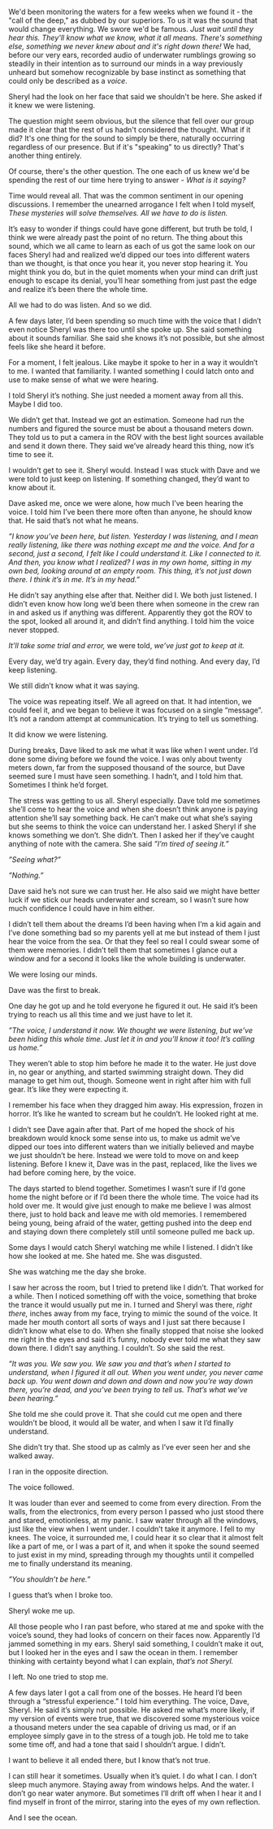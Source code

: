 We'd been monitoring the waters for a few weeks when we found it - the "call of the deep," as dubbed by our superiors. To us it was the sound that would change everything. We swore we'd be famous. *Just wait until they hear this. They'll know what we know, what it all means. There's something else, something we never knew about and it's right down there!* We had, before our very ears, recorded audio of underwater rumblings growing so steadily in their intention as to surround our minds in a way previously unheard but somehow recognizable by base instinct as something that could only be described as a *voice*.

Sheryl had the look on her face that said we shouldn't be here. She asked if it knew we were listening.

The question might seem obvious, but the silence that fell over our group made it clear that the rest of us hadn't considered the thought. What if it did? It's one thing for the sound to simply be there, naturally occurring regardless of our presence. But if it's "speaking" to us directly? That's another thing entirely.

Of course, there's the other question. The one each of us knew we'd be spending the rest of our time here trying to answer - *What is it saying?*

Time would reveal all. That was the common sentiment in our opening discussions. I remember the unearned arrogance I felt when I told myself, *These mysteries will solve themselves. All we have to do is listen.*

It’s easy to wonder if things could have gone different, but truth be told, I think we were already past the point of no return. The thing about this sound, which we all came to learn as each of us got the same look on our faces Sheryl had and realized we’d dipped our toes into different waters than we thought, is that once you hear it, you never stop hearing it. You might think you do, but in the quiet moments when your mind can drift just enough to escape its denial, you’ll hear something from just past the edge and realize it’s been there the whole time.

All we had to do was listen. And so we did.

A few days later, I’d been spending so much time with the voice that I didn’t even notice Sheryl was there too until she spoke up. She said something about it sounds familiar. She said she knows it’s not possible, but she almost feels like she heard it before.

For a moment, I felt jealous. Like maybe it spoke to her in a way it wouldn’t to me. I wanted that familiarity. I wanted something I could latch onto and use to make sense of what we were hearing.

I told Sheryl it’s nothing. She just needed a moment away from all this. Maybe I did too.

We didn’t get that. Instead we got an estimation. Someone had run the numbers and figured the source must be about a thousand meters down. They told us to put a camera in the ROV with the best light sources available and send it down there. They said we’ve already heard this thing, now it’s time to see it.

I wouldn’t get to see it. Sheryl would. Instead I was stuck with Dave and we were told to just keep on listening. If something changed, they’d want to know about it.

Dave asked me, once we were alone, how much I’ve been hearing the voice. I told him I’ve been there more often than anyone, he should know that. He said that’s not what he means.

*”I know you’ve been here, but listen. Yesterday I was listening, and I mean really listening, like there was nothing except me and the voice. And for a second, just a second, I felt like I could understand it. Like I connected to it. And then, you know what I realized? I was in my own home, sitting in my own bed, looking around at an empty room. This thing, it’s not just down there. I think it’s in me. It’s in my head.”*

He didn’t say anything else after that. Neither did I. We both just listened. I didn’t even know how long we’d been there when someone in the crew ran in and asked us if anything was different. Apparently they got the ROV to the spot, looked all around it, and didn’t find anything. I told him the voice never stopped.

*It’ll take some trial and error,* we were told, *we’ve just got to keep at it.*

Every day, we’d try again. Every day, they’d find nothing. And every day, I’d keep listening.

We still didn’t know what it was saying.

The voice was repeating itself. We all agreed on that. It had intention, we could feel it, and we began to believe it was focused on a single “message”. It’s not a random attempt at communication. It’s trying to tell us something.

It did know we were listening.

During breaks, Dave liked to ask me what it was like when I went under. I’d done some diving before we found the voice. I was only about twenty meters down, far from the supposed thousand of the source, but Dave seemed sure I must have seen something. I hadn’t, and I told him that. Sometimes I think he’d forget.

The stress was getting to us all. Sheryl especially. Dave told me sometimes she’ll come to hear the voice and when she doesn’t think anyone is paying attention she’ll say something back. He can’t make out what she’s saying but she seems to think the voice can understand her. I asked Sheryl if she knows something we don’t. She didn’t. Then I asked her if they’ve caught anything of note with the camera. She said *”I’m tired of seeing it.”*

*”Seeing what?”*

*”Nothing.”*

Dave said he’s not sure we can trust her. He also said we might have better luck if we stick our heads underwater and scream, so I wasn’t sure how much confidence I could have in him either. 

I didn’t tell them about the dreams I’d been having when I’m a kid again and I’ve done something bad so my parents yell at me but instead of them I just hear the voice from the sea. Or that they feel so real I could swear some of them were memories. I didn’t tell them that sometimes I glance out a window and for a second it looks like the whole building is underwater.

We were losing our minds.

Dave was the first to break.

One day he got up and he told everyone he figured it out. He said it’s been trying to reach us all this time and we just have to let it.

*”The voice, I understand it now. We thought we were listening, but we’ve been hiding this whole time. Just let it in and you’ll know it too! It’s calling us home.”*

They weren’t able to stop him before he made it to the water. He just dove in, no gear or anything, and started swimming straight down. They did manage to get him out, though. Someone went in right after him with full gear. It’s like they were expecting it.

I remember his face when they dragged him away. His expression, frozen in horror. It’s like he wanted to scream but he couldn’t. He looked right at me.

I didn’t see Dave again after that. Part of me hoped the shock of his breakdown would knock some sense into us, to make us admit we’ve dipped our toes into different waters than we initially believed and maybe we just shouldn’t be here. Instead we were told to move on and keep listening. Before I knew it, Dave was in the past, replaced, like the lives we had before coming here, by the voice.

The days started to blend together. Sometimes I wasn’t sure if I’d gone home the night before or if I’d been there the whole time. The voice had its hold over me. It would give just enough to make me believe I was almost there, just to hold back and leave me with old memories. I remembered being young, being afraid of the water, getting pushed into the deep end and staying down there completely still until someone pulled me back up.

Some days I would catch Sheryl watching me while I listened. I didn’t like how she looked at me. She hated me. She was disgusted.

She was watching me the day she broke.

I saw her across the room, but I tried to pretend like I didn’t. That worked for a while. Then I noticed something off with the voice, something that broke the trance it would usually put me in. I turned and Sheryl was there, *right there,* inches away from my face, trying to mimic the sound of the voice. It made her mouth contort all sorts of ways and I just sat there because I didn’t know what else to do. When she finally stopped that noise she looked me right in the eyes and said it’s funny, nobody ever told me what they saw down there. I didn’t say anything. I couldn’t. So she said the rest.

*”It was you. We saw you. We saw you and that’s when I started to understand, when I figured it all out. When you went under, you never came back up. You went down and down and down and now you’re way down there, you’re dead, and you’ve been trying to tell us. That’s what we’ve been hearing.”*

She told me she could prove it. That she could cut me open and there wouldn’t be blood, it would all be water, and when I saw it I’d finally understand.

She didn’t try that. She stood up as calmly as I’ve ever seen her and she walked away.

I ran in the opposite direction.

The voice followed.

It was louder than ever and seemed to come from every direction. From the walls, from the electronics, from every person I passed who just stood there and stared, emotionless, at my panic. I saw water through all the windows, just like the view when I went under. I couldn’t take it anymore. I fell to my knees. The voice, it surrounded me, I could hear it so clear that it almost felt like a part of me, or I was a part of it, and when it spoke the sound seemed to just exist in my mind, spreading through my thoughts until it compelled me to finally understand its meaning.

*”You shouldn’t be here.”*

I guess that’s when I broke too.

Sheryl woke me up.

All those people who I ran past before, who stared at me and spoke with the voice’s sound, they had looks of concern on their faces now. Apparently I’d jammed something in my ears. Sheryl said something, I couldn’t make it out, but I looked her in the eyes and I saw the ocean in them. I remember thinking with certainty beyond what I can explain, *that’s not Sheryl.*

I left. No one tried to stop me.

A few days later I got a call from one of the bosses. He heard I’d been through a “stressful experience.” I told him everything. The voice, Dave, Sheryl. He said it’s simply not possible. He asked me what’s more likely, if my version of events were true, that we discovered some mysterious voice a thousand meters under the sea capable of driving us mad, or if an employee simply gave in to the stress of a tough job. He told me to take some time off, and had a tone that said I shouldn’t argue. I didn’t.

I want to believe it all ended there, but I know that’s not true.

I can still hear it sometimes. Usually when it’s quiet. I do what I can. I don’t sleep much anymore. Staying away from windows helps. And the water. I don’t go near water anymore. But sometimes I’ll drift off when I hear it and I find myself in front of the mirror, staring into the eyes of my own reflection.

And I see the ocean.
